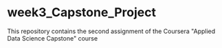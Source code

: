 # week3_Capstone_Project
This repository contains the second assignment of the Coursera "Applied Data Science Capstone" course
